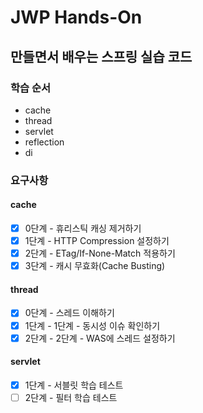 # JWP Hands-On

## 만들면서 배우는 스프링 실습 코드

### 학습 순서
- cache
- thread
- servlet
- reflection
- di

### 요구사항

#### cache

- [x] 0단계 - 휴리스틱 캐싱 제거하기
- [x] 1단계 - HTTP Compression 설정하기
- [x] 2단계 - ETag/If-None-Match 적용하기
- [x] 3단계 - 캐시 무효화(Cache Busting)

#### thread

- [x] 0단계 - 스레드 이해하기
- [x] 1단계 - 1단계 - 동시성 이슈 확인하기
- [x] 2단계 - 2단계 - WAS에 스레드 설정하기

#### servlet

- [x] 1단계 - 서블릿 학습 테스트
- [ ] 2단계 - 필터 학습 테스트
